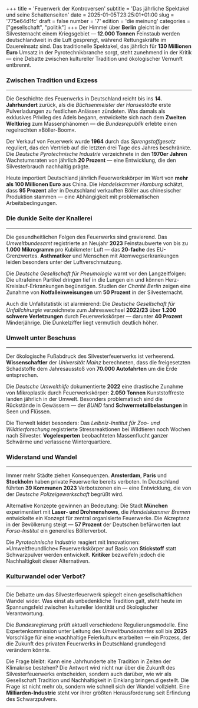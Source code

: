 +++
title = 'Feuerwerk der Kontroversen'
subtitle = 'Das jährliche Spektakel und seine Schattenseiten'
date = 2025-01-05T23:25:01+01:00
slug = '775e64d1fc'
draft = false
number = '7'
edition = 'die meinung'
categories = ["gesellschaft", "politik"]
+++
Der Himmel über **Berlin** gleicht in der Silvesternacht einem Kriegsgebiet — **12.000 Tonnen** Feinstaub werden deutschlandweit in die Luft gesprengt, während Rettungskräfte im Dauereinsatz sind. Das traditionelle Spektakel, das jährlich für **130 Millionen Euro** Umsatz in der Pyrotechnikbranche sorgt, steht zunehmend in der Kritik — eine Debatte zwischen kultureller Tradition und ökologischer Vernunft entbrennt.

### Zwischen Tradition und Exzess
---

Die Geschichte des Feuerwerks in Deutschland reicht bis ins **14. Jahrhundert** zurück, als die *Büchsenmeister der Hansestädte* erste Pulverladungen zu festlichen Anlässen zündeten. Was damals als exklusives Privileg des Adels begann, entwickelte sich nach dem **Zweiten Weltkrieg** zum Massenphänomen — die *Bundesrepublik* erlebte einen regelrechten »Böller-Boom«.

Der Verkauf von Feuerwerk wurde **1964** durch das *Sprengstoffgesetz* reguliert, das den Vertrieb auf die letzten drei Tage des Jahres beschränkte. Die *Deutsche Pyrotechnische Industrie* verzeichnete in den **1970er Jahren** Wachstumsraten von jährlich **20 Prozent** — eine Entwicklung, die den Silvesterbrauch nachhaltig prägte.

Heute importiert Deutschland jährlich Feuerwerkskörper im Wert von **mehr als 100 Millionen Euro** aus China. Die *Handelskammer Hamburg* schätzt, dass **95 Prozent** aller in Deutschland verkauften Böller aus chinesischer Produktion stammen — eine Abhängigkeit mit problematischen Arbeitsbedingungen.

### Die dunkle Seite der Knallerei
---

Die gesundheitlichen Folgen des Feuerwerks sind gravierend. Das *Umweltbundesamt* registrierte an Neujahr **2023** Feinstaubwerte von bis zu **1.000 Mikrogramm** pro Kubikmeter Luft — das **20-fache** des EU-Grenzwertes. **Asthmatiker** und Menschen mit Atemwegserkrankungen leiden besonders unter der Luftverschmutzung.

Die *Deutsche Gesellschaft für Pneumologie* warnt vor den Langzeitfolgen: Die ultrafeinen Partikel dringen tief in die Lungen ein und können Herz-Kreislauf-Erkrankungen begünstigen. Studien der *Charité Berlin* zeigen eine Zunahme von **Notfalleinweisungen** um **50 Prozent** in der Silvesternacht.

Auch die Unfallstatistik ist alarmierend: Die *Deutsche Gesellschaft für Unfallchirurgie* verzeichnete zum Jahreswechsel **2022/23** über **1.200 schwere Verletzungen** durch Feuerwerkskörper — darunter **40 Prozent** Minderjährige. Die Dunkelziffer liegt vermutlich deutlich höher.

### Umwelt unter Beschuss
---

Der ökologische Fußabdruck des Silvesterfeuerwerks ist verheerend. **Wissenschaftler** der *Universität Mainz* berechneten, dass die freigesetzten Schadstoffe dem Jahresausstoß von **70.000 Autofahrten** um die Erde entsprechen.

Die *Deutsche Umwelthilfe* dokumentierte **2022** eine drastische Zunahme von Mikroplastik durch Feuerwerkskörper: **2.050 Tonnen** Kunststoffreste landen jährlich in der Umwelt. Besonders problematisch sind die Rückstände in Gewässern — der *BUND* fand **Schwermetallbelastungen** in Seen und Flüssen.

Die Tierwelt leidet besonders: Das *Leibniz-Institut für Zoo- und Wildtierforschung* registrierte Stressreaktionen bei Wildtieren noch Wochen nach Silvester. **Vogelexperten** beobachteten Massenflucht ganzer Schwärme und verlassene Winterquartiere.

### Widerstand und Wandel
---

Immer mehr Städte ziehen Konsequenzen. **Amsterdam**, **Paris** und **Stockholm** haben private Feuerwerke bereits verboten. In Deutschland führten **39 Kommunen** **2023** Verbotszonen ein — eine Entwicklung, die von der *Deutsche Polizeigewerkschaft* begrüßt wird.

Alternative Konzepte gewinnen an Bedeutung: Die Stadt **München** experimentiert mit **Laser- und Drohnenshows**, die *Handelskammer Bremen* entwickelte ein Konzept für zentral organisierte Feuerwerke. Die Akzeptanz in der Bevölkerung steigt — **57 Prozent** der Deutschen befürworten laut *Forsa-Institut* ein generelles Böllerverbot.

Die *Pyrotechnische Industrie* reagiert mit Innovationen: »Umweltfreundliche« Feuerwerkskörper auf Basis von **Stickstoff** statt Schwarzpulver werden entwickelt. **Kritiker** bezweifeln jedoch die Nachhaltigkeit dieser Alternativen.

### Kulturwandel oder Verbot?
---

Die Debatte um das Silvesterfeuerwerk spiegelt einen gesellschaftlichen Wandel wider. Was einst als unbedenkliche Tradition galt, steht heute im Spannungsfeld zwischen kultureller Identität und ökologischer Verantwortung.

Die *Bundesregierung* prüft aktuell verschiedene Regulierungsmodelle. Eine Expertenkommission unter Leitung des *Umweltbundesamtes* soll bis **2025** Vorschläge für eine »nachhaltige Feierkultur« erarbeiten — ein Prozess, der die Zukunft des privaten Feuerwerks in Deutschland grundlegend verändern könnte.

Die Frage bleibt: Kann eine Jahrhunderte alte Tradition in Zeiten der Klimakrise bestehen? Die Antwort wird nicht nur über die Zukunft des Silvesterfeuerwerks entscheiden, sondern auch darüber, wie wir als Gesellschaft Tradition und Nachhaltigkeit in Einklang bringen.d gestellt. Die Frage ist nicht mehr ob, sondern wie schnell sich der Wandel vollzieht. Eine **Milliarden-Industrie** steht vor ihrer größten Herausforderung seit Erfindung des Schwarzpulvers.
